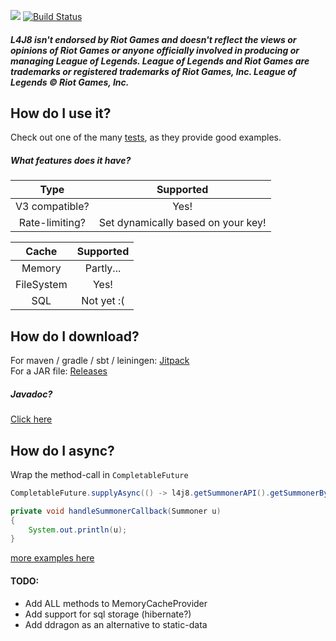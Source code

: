 [![](https://jitpack.io/v/stelar7/L4J8.svg)](https://jitpack.io/#stelar7/L4J8) [![Build Status](https://travis-ci.org/stelar7/L4J8.svg?branch=master)](https://travis-ci.org/stelar7/L4J8)

##### L4J8 isn't endorsed by Riot Games and doesn't reflect the views or opinions of Riot Games or anyone officially involved in producing or managing League of Legends. League of Legends and Riot Games are trademarks or registered trademarks of Riot Games, Inc. League of Legends © Riot Games, Inc.

## How do I use it?

Check out one of the many [tests](https://github.com/stelar7/L4J8/tree/master/src/test/java/no/stelar7/api/l4j8/tests), as they provide good examples.

##### What features does it have?

| Type           | Supported |
| :------------: | :-------: |
| V3 compatible?            | Yes!      |
| Rate-limiting? | Set dynamically based on your key!      |

| Cache           | Supported |
| :------------: | :-------: |
| Memory            | Partly...     |
| FileSystem            | Yes!      |
| SQL         | Not yet :(     |


## How do I download?

For maven / gradle / sbt / leiningen:  [Jitpack](https://jitpack.io/#stelar7/L4J8/)  
For a JAR file: [Releases](https://github.com/stelar7/L4J8/releases/)

##### Javadoc?
[Click here](http://stelar7.no/l4j8)
 
 
## How do I async?
Wrap the method-call in `CompletableFuture`

```Java 
CompletableFuture.supplyAsync(() -> l4j8.getSummonerAPI().getSummonerByAccount(Platform.EUW1, Constants.TEST_ACCOUNT_IDS[0])).thenAccept(this::handleSummonerCallback);

private void handleSummonerCallback(Summoner u)
{
    System.out.println(u);
}
```

[more examples here](https://github.com/stelar7/L4J8/blob/master/src/test/java/no/stelar7/api/l4j8/tests/async/AsyncTest.java)


#### TODO:
* Add ALL methods to MemoryCacheProvider
* Add support for sql storage (hibernate?)  
* Add ddragon as an alternative to static-data

